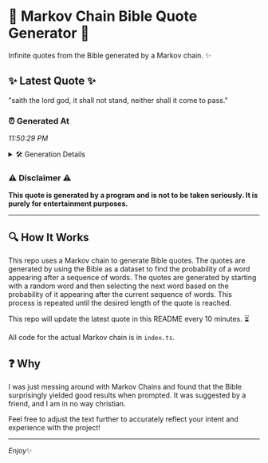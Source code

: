 # 📖 Markov Chain Bible Quote Generator 📖

Infinite quotes from the Bible generated by a Markov chain. ✨

## ✨ Latest Quote ✨
"saith the lord god, it shall not stand, neither shall it come to pass."

### ⏰ Generated At
*11:50:29 PM*

<details>
    <summary>🛠️ Generation Details</summary>
    <p>
        <strong>🌱 Seed:</strong> saith<br>
        <strong>🔄 Iterations:</strong> 13<br>
        <strong>📜 Context History:</strong><br>[ saith ]: the<br>[ saith, the ]: lord<br>[ saith, the, lord ]: god,<br>[ saith, the, lord, god, ]: it<br>[ saith, the, lord, god,, it ]: shall<br>[ saith, the, lord, god,, it, shall ]: not<br>[ the, lord, god,, it, shall, not ]: stand,<br>[ lord, god,, it, shall, not, stand, ]: neither<br>[ god,, it, shall, not, stand,, neither ]: shall<br>[ it, shall, not, stand,, neither, shall ]: it<br>[ shall, not, stand,, neither, shall, it ]: come<br>[ not, stand,, neither, shall, it, come ]: to<br>[ stand,, neither, shall, it, come, to ]: pass.<br>
    </p>
</details>

### ⚠️ Disclaimer ⚠️
**This quote is generated by a program and is not to be taken seriously. It is purely for entertainment purposes.**

---

## 🔍 How It Works

This repo uses a Markov chain to generate Bible quotes. The quotes are generated by using the Bible as a dataset to find the probability of a word appearing after a sequence of words. The quotes are generated by starting with a random word and then selecting the next word based on the probability of it appearing after the current sequence of words. This process is repeated until the desired length of the quote is reached.

This repo will update the latest quote in this README every 10 minutes. ⏳

All code for the actual Markov chain is in `index.ts`.

## ❓ Why

I was just messing around with Markov Chains and found that the Bible surprisingly yielded good results when prompted. 
It was suggested by a friend, and I am in no way christian.

Feel free to adjust the text further to accurately reflect your intent and experience with the project!

---

*Enjoy*✨
